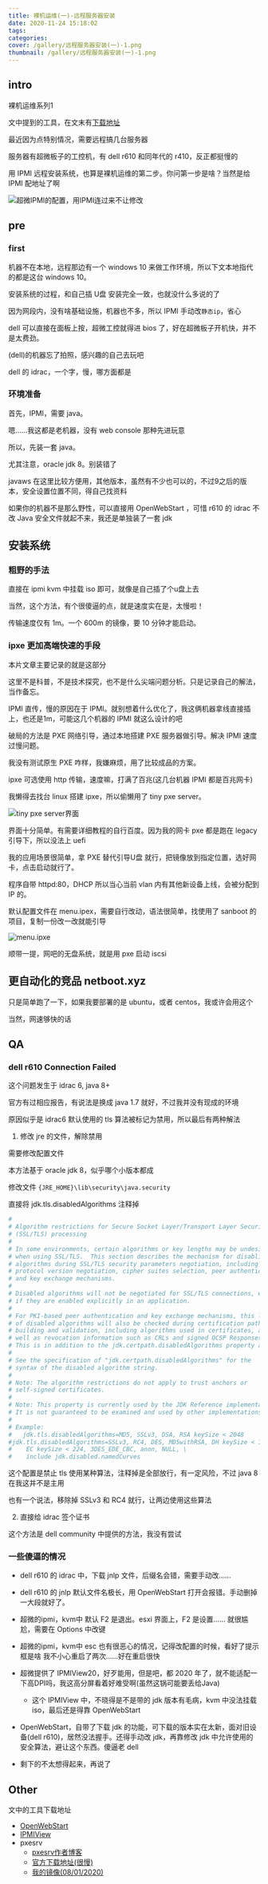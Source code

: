 ```yaml
---
title: 裸机运维(一)-远程服务器安装
date: 2020-11-24 15:18:02
tags:
categories:
cover: /gallery/远程服务器安装(一)-1.png
thumbnail: /gallery/远程服务器安装(一)-1.png
---
```


## intro

裸机运维系列1

文中提到的工具，在文末有[下载地址](##Other)

最近因为点特别情况，需要远程搞几台服务器

服务器有超微板子的工控机，有 dell r610 和同年代的 r410，反正都挺慢的

用 IPMI 远程安装系统，也算是裸机运维的第二步。你问第一步是啥？当然是给 IPMI 配地址了啊

![超微IPMI的配置，用IPMI连过来不让修改](1.png)

## pre

### first

机器不在本地，远程那边有一个 windows 10 来做工作环境，所以下文本地指代的都是这台 windows 10。

安装系统的过程，和自己插 U盘 安装完全一致，也就没什么多说的了

因为网段内，没有啥基础设施，机器也不多，所以 IPMI 手动改`静态ip`，省心

dell 可以直接在面板上按，超微工控就得进 bios 了，好在超微板子开机快，并不是太费劲。

(dell)的机器忘了拍照，感兴趣的自己去玩吧

dell 的 idrac，一个字，慢，哪方面都是

### 环境准备

首先，IPMI，需要 java。

嗯……我这都是老机器，没有 web console 那种先进玩意

所以，先装一套 java。

尤其注意，oracle jdk 8。别装错了

javaws 在这里比较方便用，其他版本，虽然有不少也可以的，不过9之后的版本，安全设置位置不同，得自己找资料

如果你的机器不是那么野性，可以直接用 OpenWebStart ，可惜 r610 的 idrac 不改 Java 安全文件就起不来，我还是单独装了一套 jdk

## 安装系统

### 粗野的手法

直接在 ipmi kvm 中挂载 iso 即可，就像是自己插了个u盘上去

当然，这个方法，有个很傻逼的点，就是速度实在是，太慢啦！

传输速度仅有 1m。一个 600m 的镜像，要 10 分钟才能启动。

### ipxe 更加高端快速的手段

本片文章主要记录的就是这部分

这里不是科普，不是技术探究，也不是什么尖端问题分析。只是记录自己的解法，当作备忘。

IPMI 直传，慢的原因在于 IPMI。就别想着什么优化了，我这俩机器拿线直接插上，也还是1m，可能这几个机器的 IPMI 就这么设计的吧

破局的方法是 PXE 网络引导，通过本地搭建 PXE 服务器做引导。解决 IPMI 速度过慢问题。

我没有测试原生 PXE 咋样，我嫌麻烦，用了比较成品的方案。

ipxe 可选使用 http 传输，速度嘛，打满了百兆(这几台机器 IPMI 都是百兆网卡)

我懒得去找台 linux 搭建 ipxe，所以偷懒用了 tiny pxe server。

![tiny pxe server界面](QQ截图20201124171641.png)

界面十分简单。有需要详细教程的自行百度。因为我的网卡 pxe 都是跑在 legacy 引导下，所以没法上 uefi

我的应用场景很简单，拿 PXE 替代引导U盘 就行，把镜像放到指定位置，选好网卡，点击启动就行了。

程序自带 httpd:80，DHCP 所以当心当前 vlan 内有其他新设备上线，会被分配到 IP 的。

默认配置文件在 menu.ipex，需要自行改动，语法很简单，找使用了 sanboot 的项目，复制一份改一改就能引导

![menu.ipxe](QQ截图20201124172034.png)

顺带一提，网吧的无盘系统，就是用 pxe 启动 iscsi 

## 更自动化的竞品 netboot.xyz

只是简单跑了一下，如果我要部署的是 ubuntu，或者 centos，我或许会用这个

当然，网速够快的话

## QA

### dell r610 Connection Failed

这个问题发生于 idrac 6, java 8+

官方有过相应报告，有说法是换成 java 1.7 就好，不过我并没有现成的环境

原因似乎是 idrac6 默认使用的 tls 算法被标记为禁用，所以最后有两种解法

1. 修改 jre 的文件，解除禁用

  需要修改配置文件

  本方法基于 oracle jdk 8，似乎哪个小版本都成

  修改文件 `{JRE_HOME}\lib\security\java.security`

  直接将 jdk.tls.disabledAlgorithms 注释掉

  ```ini
  #
  # Algorithm restrictions for Secure Socket Layer/Transport Layer Security
  # (SSL/TLS) processing
  #
  # In some environments, certain algorithms or key lengths may be undesirable
  # when using SSL/TLS.  This section describes the mechanism for disabling
  # algorithms during SSL/TLS security parameters negotiation, including
  # protocol version negotiation, cipher suites selection, peer authentication
  # and key exchange mechanisms.
  #
  # Disabled algorithms will not be negotiated for SSL/TLS connections, even
  # if they are enabled explicitly in an application.
  #
  # For PKI-based peer authentication and key exchange mechanisms, this list
  # of disabled algorithms will also be checked during certification path
  # building and validation, including algorithms used in certificates, as
  # well as revocation information such as CRLs and signed OCSP Responses.
  # This is in addition to the jdk.certpath.disabledAlgorithms property above.
  #
  # See the specification of "jdk.certpath.disabledAlgorithms" for the
  # syntax of the disabled algorithm string.
  #
  # Note: The algorithm restrictions do not apply to trust anchors or
  # self-signed certificates.
  #
  # Note: This property is currently used by the JDK Reference implementation.
  # It is not guaranteed to be examined and used by other implementations.
  #
  # Example:
  #   jdk.tls.disabledAlgorithms=MD5, SSLv3, DSA, RSA keySize < 2048
  #jdk.tls.disabledAlgorithms=SSLv3, RC4, DES, MD5withRSA, DH keySize < 1024, \
  #    EC keySize < 224, 3DES_EDE_CBC, anon, NULL, \
  #    include jdk.disabled.namedCurves
  ```

  这个配置是禁止 tls 使用某种算法，注释掉是全部放行，有一定风险，不过 java 8 在我这并不是主用

  也有一个说法，移除掉 SSLv3 和 RC4 就行，让两边使用这些算法

2. 直接给 idrac 签个证书

  这个方法是 dell community 中提供的方法，我没有尝试

### 一些傻逼的情况

- dell r610 的 idrac 中，下载 jnlp 文件，后缀名会错，需要手动改……

- dell r610 的 jnlp 默认文件名极长，用 OpenWebStart 打开会报错。手动删掉一大段就好了。

- 超微的ipmi，kvm中 默认 F2 是退出。esxi 界面上，F2 是设置……
  就很尴尬，需要在 Options 中改键

- 超微的ipmi，kvm中 esc 也有很恶心的情况，记得改配置的时候，看好了提示框是啥
  我不小心重启了两次……好在重启很快

- 超微提供了 IPMIView20，好歹能用，但是吧，都 2020 年了，就不能适配一下高DPI吗，我这高分屏看着好难受啊(虽然这锅可能要丢给Java)
  - 这个 IPMIView 中，不晓得是不是带的 jdk 版本有毛病，kvm 中没法挂载 iso，最后还是得靠 OpenWebStart

- OpenWebStart，自带了下载 jdk 的功能，可下载的版本实在太新，面对旧设备(dell r610)，居然没法握手。还得手动改 jdk，再靠修改 jdk 中允许使用的安全算法，避让这个东西。傻逼老 dell

- 剩下的不太想得起来，再说了

## Other

文中的工具下载地址

- [OpenWebStart](https://openwebstart.com/download/)
- [IPMIView](https://www.supermicro.org.cn/SwDownload/SwSelect_Free.aspx?cat=IPMI)
- pxesrv
  - [pxesrv作者博客](http://labalec.fr/erwan/?page_id=958)
  - [官方下载地址(很慢)](http://erwan.labalec.fr/tinypxeserver/pxesrv.zip)
  - [我的镜像(08/01/2020)](https://download.zzmark.top/ipmi/pxesrv.zip)
